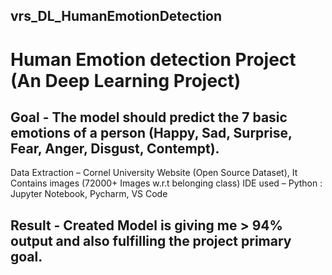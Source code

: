 ## vrs_DL_HumanEmotionDetection
# Human Emotion detection Project (An Deep Learning Project) 
## Goal - The model should predict the 7 basic emotions of a person (Happy, Sad, Surprise, Fear, Anger, Disgust, Contempt).
Data Extraction – Cornel University Website (Open Source Dataset), It Contains images (72000+ Images w.r.t belonging class)
IDE used – Python : Jupyter Notebook, Pycharm, VS Code
## Result - Created Model is giving me > 94% output and also fulfilling the project primary goal.
